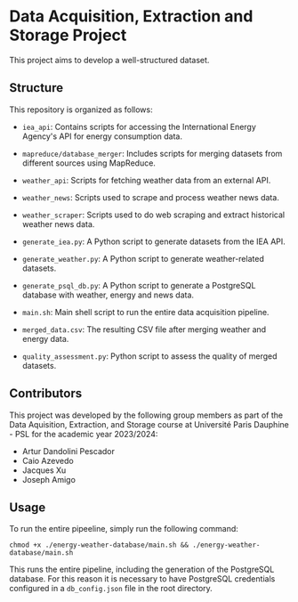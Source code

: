 # Data Acquisition, Extraction and Storage Project

This project aims to develop a well-structured dataset.

## Structure

This repository is organized as follows:

- `iea_api`: Contains scripts for accessing the International Energy Agency's API for energy consumption data.

- `mapreduce/database_merger`: Includes scripts for merging datasets from different sources using MapReduce.

- `weather_api`: Scripts for fetching weather data from an external API.

- `weather_news`: Scripts used to scrape and process weather news data.

- `weather_scraper`: Scripts used to do web scraping and extract historical weather news data.

- `generate_iea.py`: A Python script to generate datasets from the IEA API.

- `generate_weather.py`: A Python script to generate weather-related datasets.

- `generate_psql_db.py`: A Python script to generate a PostgreSQL database with weather, energy and news data.

- `main.sh`: Main shell script to run the entire data acquisition pipeline.

- `merged_data.csv`: The resulting CSV file after merging weather and energy data.

- `quality_assessment.py`: Python script to assess the quality of merged datasets.

## Contributors

This project was developed by the following group members as part of the Data Aquisition, Extraction, and Storage course at Université Paris Dauphine - PSL for the academic year 2023/2024:

- Artur Dandolini Pescador
- Caio Azevedo
- Jacques Xu
- Joseph Amigo

## Usage

To run the entire pipeeline, simply run the following command:

```chmod +x ./energy-weather-database/main.sh && ./energy-weather-database/main.sh```

This runs the entire pipeline, including the generation of the PostgreSQL database. For this reason it is necessary to have PostgreSQL credentials configured in a `db_config.json` file in the root directory.